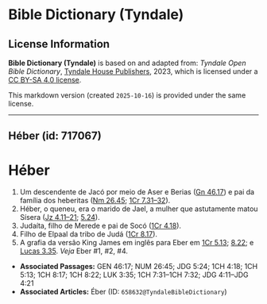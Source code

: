 # Bible Dictionary (Tyndale)

## License Information

**Bible Dictionary (Tyndale)** is based on and adapted from: _Tyndale Open Bible Dictionary_, [Tyndale House Publishers](https://tyndaleopenresources.com/), 2023, which is licensed under a [CC BY-SA 4.0 license](https://creativecommons.org/licenses/by-sa/4.0/legalcode.en).

This markdown version (created `2025-10-16`) is provided under the same license.



--------------------------------

## Héber (id: 717067)

Héber
=====

1. Um descendente de Jacó por meio de Aser e Berias ([Gn 46\.17](https://ref.ly/Gen46:17)) e pai da família dos heberitas ([Nm 26\.45](https://ref.ly/Num26:45); [1Cr 7\.31–32](https://ref.ly/1Chr7:31-1Chr7:32)).
2. Héber, o queneu, era o marido de Jael, a mulher que astutamente matou Sísera ([Jz 4\.11–21](https://ref.ly/Judg4:11-Judg4:21); [5\.24](https://ref.ly/Judg5:24)).
3. Judaíta, filho de Merede e pai de Socó ([1Cr 4\.18](https://ref.ly/1Chr4:18)).
4. Filho de Elpaal da tribo de Judá ([1Cr 8\.17](https://ref.ly/1Chr8:17)).
5. A grafia da versão King James em inglês para Eber em [1Cr 5\.13](https://ref.ly/1Chr5:13); [8\.22](https://ref.ly/1Chr8:22); e [Lucas 3\.35](https://ref.ly/Luke3:35). *Veja* Eber \#1, \#2, \#4.

* **Associated Passages:** GEN 46:17; NUM 26:45; JDG 5:24; 1CH 4:18; 1CH 5:13; 1CH 8:17; 1CH 8:22; LUK 3:35; 1CH 7:31–1CH 7:32; JDG 4:11–JDG 4:21
* **Associated Articles:** Éber (ID: `658632@TyndaleBibleDictionary`)

